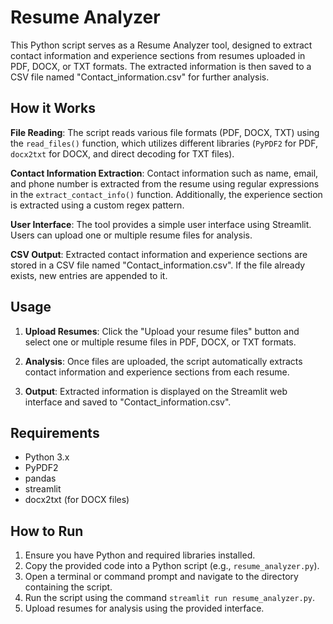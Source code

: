 # Resume Analyzer

This Python script serves as a Resume Analyzer tool, designed to extract contact information and experience sections from resumes uploaded in PDF, DOCX, or TXT formats. The extracted information is then saved to a CSV file named "Contact_information.csv" for further analysis.

## How it Works

**File Reading**: The script reads various file formats (PDF, DOCX, TXT) using the `read_files()` function, which utilizes different libraries (`PyPDF2` for PDF, `docx2txt` for DOCX, and direct decoding for TXT files).

**Contact Information Extraction**: Contact information such as name, email, and phone number is extracted from the resume using regular expressions in the `extract_contact_info()` function. Additionally, the experience section is extracted using a custom regex pattern.

**User Interface**: The tool provides a simple user interface using Streamlit. Users can upload one or multiple resume files for analysis.

**CSV Output**: Extracted contact information and experience sections are stored in a CSV file named "Contact_information.csv". If the file already exists, new entries are appended to it.

## Usage

1. **Upload Resumes**: Click the "Upload your resume files" button and select one or multiple resume files in PDF, DOCX, or TXT formats.

2. **Analysis**: Once files are uploaded, the script automatically extracts contact information and experience sections from each resume.

3. **Output**: Extracted information is displayed on the Streamlit web interface and saved to "Contact_information.csv".

## Requirements

- Python 3.x
- PyPDF2
- pandas
- streamlit
- docx2txt (for DOCX files)

## How to Run

1. Ensure you have Python and required libraries installed.
2. Copy the provided code into a Python script (e.g., `resume_analyzer.py`).
3. Open a terminal or command prompt and navigate to the directory containing the script.
4. Run the script using the command `streamlit run resume_analyzer.py`.
5. Upload resumes for analysis using the provided interface.
